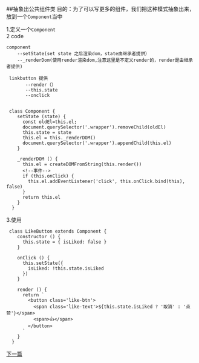 ##抽象出公共组件类
目的：为了可以写更多的组件，我们把这种模式抽象出来，  
放到一个<code>Component</code>当中

1.定义一个<code>Component</code>  
2 code
```angular2html
component  
    --setState(set state 之后渲染dom，state由继承者提供）  
    --_renderDom(使用render渲染dom,注意这里是不定义render的，render是由继承者提供)
  
 linkbutton 提供
       --render（）
       --this.state
       --onclick
    
```
```angular2html
 class Component {
    setState (state) {
      const oldEl=this.el;
      document.querySelector('.wrapper').removeChild(oldEl)
      this.state = state
      this.el = this._renderDOM()
      document.querySelector('.wrapper').appendChild(this.el)
    }

    _renderDOM () {
      this.el = createDOMFromString(this.render())
      <!--事件-->
      if (this.onClick) {
        this.el.addEventListener('click', this.onClick.bind(this), false)
      }
      return this.el
    }
  }
```

3.使用  
```angular2html
 class LikeButton extends Component {
    constructor () {
      this.state = { isLiked: false }
    }

    onClick () {
      this.setState({
        isLiked: !this.state.isLiked
      })
    }

    render () {
      return `
        <button class='like-btn'>
          <span class='like-text'>${this.state.isLiked ? '取消' : '点赞'}</span>
          <span>👍</span>
        </button>
      `
    }
  }
```
<a href='./3前端组件化（三）：抽象出公共组件类2.md'>下一篇</a>